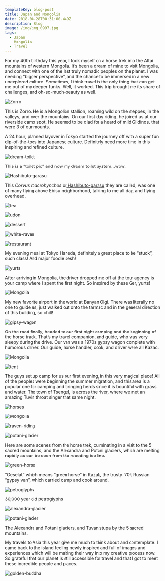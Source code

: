 ```yaml
---
templateKey: blog-post
title: Japan and Mongolia
date: 2018-08-28T00:31:00.449Z
description: Blog
image: /img/img_0997.jpg
tags:
  - Japan
  - Mongolia
  - Travel
---
```

For my 40th birthday this year, I took myself on a horse trek into the Altai mountains of western Mongolia. It’s been a dream of mine to visit Mongolia, and connect with one of the last truly nomadic peoples on the planet. I was needing “bigger perspective”, and the chance to be immersed in a new unexplored culture. Sometimes, I think travel is the only thing that can get me out of my deeper funks. Well, it worked. This trip brought me its share of challenges, and oh-so-much-beauty as well.

![Zorro](/img/img_1321.jpg "Zorro")

This is Zorro. He is a Mongolian stallion, roaming wild on the steppes, in the valleys, and over the mountains. On our first day riding, he joined us at our riverside camp spot. He seemed to be glad for a heard of mild Gildings, that were 3 of our mounts.

A 24 hour, planned layover in Tokyo started the journey off with a super fun dip-of-the-toes into Japanese culture. Definitely need more time in this inspiring and refined culture.

![dream-toilet](/img/f02663f6-fd69-4ac2-8074-a77dd3dadc61.jpg)

This is a “toilet pic” and now my dream toilet system…wow.

![Hashibuto-garasu ](/img/img_0910.jpg)

This _Corvus macrohynchos_ or[ Hashibuto-garasu](https://www.japantimes.co.jp/life/2005/02/10/environment/jungle-crow/#.W4JnmRpuihA) they are called, was one of many flying above Ebisu neighborhood, talking to me all day, and flying overhead.

![tea](/img/img_0921.jpg)

![udon](/img/img_0947.jpg)

![dessert](/img/img_0949.jpg)

![white-raven](/img/img_0948.jpg)

![restaurant](/img/img_0946.jpg)

My evening meal at Tokyo Haneda, definitely a great place to be “stuck”, such class! And major foodie sesh!

![yurts](/img/img_0955.jpg)

After arriving in Mongolia, the driver dropped me off at the tour agency is your camp where I spent the first night. So inspired by these Ger, yurts!

![Mongolia](/img/img_0974.jpg)

My new favorite airport in the world at Banyan Olgi. There was literally no one to guide us, just walked out onto the tarmac and in the general direction of this building, so chill!

![gipsy-wagon](/img/img_0981.jpg)

On the road finally, headed to our first night camping and the beginning of the horse track. That’s my travel companion, and guide, who was very sleepy during the drive. Our van was a 1970s gypsy wagon complete with humorous driver. Our guide, horse handler, cook, and driver were all Kazac.

![Mongolia](/img/img_0997.jpg)

![tent](/img/img_0992.jpg)

The guys set up camp for us our first evening, in this very magical place! All of the peoples were beginning the summer migration, and this area is a popular one for camping and bringing herds since it is bountiful with grass and water. The town of Tsengel, is across the river, where we met an amazing Tuvin throat singer that same night.

![horses](/img/img_1016.jpg)

![Mongolia](/img/img_1106.jpg)

![raven-riding](/img/img_1184.jpg)

![potani-glacier](/img/img_1190.jpg)

Here are some scenes from the horse trek, culminating in a visit to the 5 sacred mountains, and the Alexandra and Potani glaciers, which are melting rapidly as can be seen from the receding ice line.

![green-horse](/img/img_1085.jpg)

“Geselat” which means “green horse” in Kazak, the trusty ’70’s Russian “gypsy van”, which carried camp and cook around.

![petroglyphs](/img/img_1117.jpg)

30,000 year old petroglyphs

![alexandra-glacier](/img/img_1265.jpg)

![potani-glacier](/img/img_1250.jpg)

The Alexandra and Potani glaciers, and Tuvan stupa by the 5 sacred mountains.

My travels to Asia this year give me much to think about and contemplate. I came back to the island feeling newly inspired and full of images and experiences which will be making their way into my creative process now. So grateful that our planet is still accessible for travel and that I got to meet these incredible people and places.

![golden-buddha](/img/img_1369.jpg "“Golden Buddha” Ulaanbatar, Mongolia")
